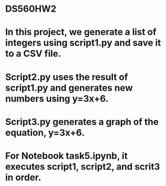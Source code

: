 # DS560HW2
# In this project, we generate a list of integers using script1.py and save it to a CSV file.
# Script2.py uses the result of script1.py and generates new numbers using y=3x+6.
# Script3.py generates a graph of the equation, y=3x+6.
# For Notebook task5.ipynb, it executes script1, script2, and scrit3 in order. 
